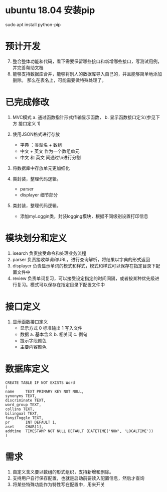 # ubuntu 18.04 安装pip
sudo apt install python-pip

# 预计开发
7. 整合整体功能和代码，看下需要保留哪些接口和新增哪些接口，写测试用例，并完善帮助文档
4. 能够支持数据库合并，能够将别人的数据库导入自己的，并且能够简单地添加删除。
那么在表名上，可能需要做特殊处理了。

# 已完成修改
1. MVC模式
   a. 通过函数指针形式传输显示函数，
   b. 显示函数接口定义(参见下方 接口定义 1)
2. 使用JSON格式进行存放
    - 字典 ：类型名 + 数组
    - 中文 + 英文 作为一个数组单元
    - 中文 和 英文 间通过\n进行分割
3. 将数据库中存放单元更加细化

5. 类封装，整理代码逻辑。
    - parser
    - displayer 细节部分
6. 类封装，整理代码逻辑。
    - 添加myLoggin类，封装logging模块，根据不同级别设置打印信息

# 模块划分和定义
1. isearch 负责接受命令和处理业务流程
2. parser 负责接收单词和URL，进行查询解析，将结果以字典的形式返回
3. displayer 负责显示单词的模式和样式，模式和样式可以保存在指定目录下配置文件中
4. review 负责单词复习，可以接受设定指定的时间间隔，或者按某种优先级进行复习。模式可以保存在指定目录下配置文件中

# 接口定义
1. 显示函数接口定义
   - 显示方式 0 标准输出 1 写入文件
   - 数据
      a. 基本含义
      b. 相关词
      c. 例句
   - 提示字段颜色
   - 主要内容颜色

# 数据库定义
```
CREATE TABLE IF NOT EXISTS Word
(
name     TEXT PRIMARY KEY NOT NULL,
synonyms TEXT,
discriminate TEXT,
word_group TEXT,
collins TEXT,
bilingual TEXT,
fanyiToggle TEXT,
pr       INT DEFAULT 1,
aset     CHAR[1],
addtime  TIMESTAMP NOT NULL DEFAULT (DATETIME('NOW', 'LOCALTIME'))
)
```


# 需求

1. 自定义含义要以数组的形式组织，支持新增和删除。
2. 支持用户自行保存配置，也就是启动前要读入配置信息，然后才查询
3. 将某些特殊功能作为特性写在配置中，用来开关

















